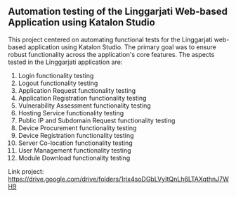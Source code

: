 ## Automation testing of the Linggarjati Web-based Application using Katalon Studio

This project centered on automating functional tests for the Linggarjati web-based application using Katalon Studio. The primary goal was to ensure robust functionality across the application's core features. The aspects tested in the Linggarjati application are:
1. Login functionality testing
2. Logout functionality testing
3. Application Request functionality testing
4. Application Registration functionality testing
5. Vulnerability Assessment functionality testing
6. Hosting Service functionality testing
7. Public IP and Subdomain Request functionality testing
8. Device Procurement functionality testing
9. Device Registration functionality testing
10. Server Co-location functionality testing
11. User Management functionality testing
12. Module Download functionality testing

Link project: https://drive.google.com/drive/folders/1rix4soDGbLVyItQnLh6LTAXqthnJ7WH9
